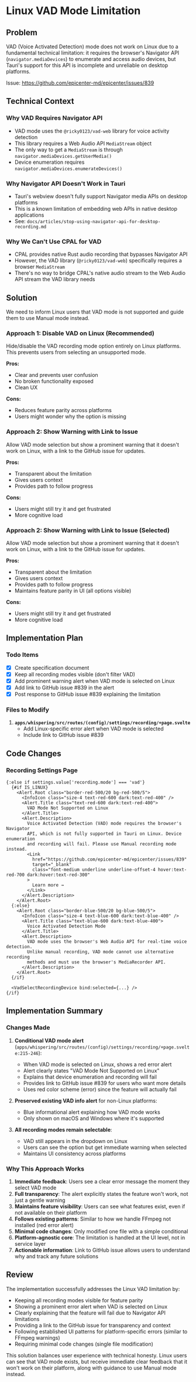 # Linux VAD Mode Limitation

## Problem

VAD (Voice Activated Detection) mode does not work on Linux due to a fundamental technical limitation: it requires the browser's Navigator API (`navigator.mediaDevices`) to enumerate and access audio devices, but Tauri's support for this API is incomplete and unreliable on desktop platforms.

Issue: https://github.com/epicenter-md/epicenter/issues/839

## Technical Context

### Why VAD Requires Navigator API
- VAD mode uses the `@ricky0123/vad-web` library for voice activity detection
- This library requires a Web Audio API `MediaStream` object
- The only way to get a `MediaStream` is through `navigator.mediaDevices.getUserMedia()`
- Device enumeration requires `navigator.mediaDevices.enumerateDevices()`

### Why Navigator API Doesn't Work in Tauri
- Tauri's webview doesn't fully support Navigator media APIs on desktop platforms
- This is a known limitation of embedding web APIs in native desktop applications
- See: `docs/articles/stop-using-navigator-api-for-desktop-recording.md`

### Why We Can't Use CPAL for VAD
- CPAL provides native Rust audio recording that bypasses Navigator API
- However, the VAD library (`@ricky0123/vad-web`) specifically requires a browser `MediaStream`
- There's no way to bridge CPAL's native audio stream to the Web Audio API stream the VAD library needs

## Solution

We need to inform Linux users that VAD mode is not supported and guide them to use Manual mode instead.

### Approach 1: Disable VAD on Linux (Recommended)
Hide/disable the VAD recording mode option entirely on Linux platforms. This prevents users from selecting an unsupported mode.

**Pros:**
- Clear and prevents user confusion
- No broken functionality exposed
- Clean UX

**Cons:**
- Reduces feature parity across platforms
- Users might wonder why the option is missing

### Approach 2: Show Warning with Link to Issue
Allow VAD mode selection but show a prominent warning that it doesn't work on Linux, with a link to the GitHub issue for updates.

**Pros:**
- Transparent about the limitation
- Gives users context
- Provides path to follow progress

**Cons:**
- Users might still try it and get frustrated
- More cognitive load

### Approach 2: Show Warning with Link to Issue (Selected)
Allow VAD mode selection but show a prominent warning that it doesn't work on Linux, with a link to the GitHub issue for updates.

**Pros:**
- Transparent about the limitation
- Gives users context
- Provides path to follow progress
- Maintains feature parity in UI (all options visible)

**Cons:**
- Users might still try it and get frustrated
- More cognitive load

## Implementation Plan

### Todo Items

- [x] Create specification document
- [x] Keep all recording modes visible (don't filter VAD)
- [x] Add prominent warning alert when VAD mode is selected on Linux
- [x] Add link to GitHub issue #839 in the alert
- [x] Post response to GitHub issue #839 explaining the limitation

### Files to Modify

1. **`apps/whispering/src/routes/(config)/settings/recording/+page.svelte`**
   - Add Linux-specific error alert when VAD mode is selected
   - Include link to GitHub issue #839

## Code Changes

### Recording Settings Page

```svelte
{:else if settings.value['recording.mode'] === 'vad'}
  {#if IS_LINUX}
    <Alert.Root class="border-red-500/20 bg-red-500/5">
      <InfoIcon class="size-4 text-red-600 dark:text-red-400" />
      <Alert.Title class="text-red-600 dark:text-red-400">
        VAD Mode Not Supported on Linux
      </Alert.Title>
      <Alert.Description>
        Voice Activated Detection (VAD) mode requires the browser's Navigator
        API, which is not fully supported in Tauri on Linux. Device enumeration
        and recording will fail. Please use Manual recording mode instead.
        <Link
          href="https://github.com/epicenter-md/epicenter/issues/839"
          target="_blank"
          class="font-medium underline underline-offset-4 hover:text-red-700 dark:hover:text-red-300"
        >
          Learn more →
        </Link>
      </Alert.Description>
    </Alert.Root>
  {:else}
    <Alert.Root class="border-blue-500/20 bg-blue-500/5">
      <InfoIcon class="size-4 text-blue-600 dark:text-blue-400" />
      <Alert.Title class="text-blue-600 dark:text-blue-400">
        Voice Activated Detection Mode
      </Alert.Title>
      <Alert.Description>
        VAD mode uses the browser's Web Audio API for real-time voice detection.
        Unlike manual recording, VAD mode cannot use alternative recording
        methods and must use the browser's MediaRecorder API.
      </Alert.Description>
    </Alert.Root>
  {/if}

  <VadSelectRecordingDevice bind:selected={...} />
{/if}
```

## Implementation Summary

### Changes Made

1. **Conditional VAD mode alert** (`apps/whispering/src/routes/(config)/settings/recording/+page.svelte:215-246`):
   - When VAD mode is selected on Linux, shows a red error alert
   - Alert clearly states "VAD Mode Not Supported on Linux"
   - Explains that device enumeration and recording will fail
   - Provides link to GitHub issue #839 for users who want more details
   - Uses red color scheme (error) since the feature will actually fail

2. **Preserved existing VAD info alert** for non-Linux platforms:
   - Blue informational alert explaining how VAD mode works
   - Only shown on macOS and Windows where it's supported

3. **All recording modes remain selectable**:
   - VAD still appears in the dropdown on Linux
   - Users can see the option but get immediate warning when selected
   - Maintains UI consistency across platforms

### Why This Approach Works

1. **Immediate feedback**: Users see a clear error message the moment they select VAD mode
2. **Full transparency**: The alert explicitly states the feature won't work, not just a gentle warning
3. **Maintains feature visibility**: Users can see what features exist, even if not available on their platform
4. **Follows existing patterns**: Similar to how we handle FFmpeg not installed (red error alert)
5. **Minimal code changes**: Only modified one file with a simple conditional
6. **Platform-agnostic core**: The limitation is handled at the UI level, not in service layer
7. **Actionable information**: Link to GitHub issue allows users to understand why and track any future solutions

## Review

The implementation successfully addresses the Linux VAD limitation by:
- Keeping all recording modes visible for feature parity
- Showing a prominent error alert when VAD is selected on Linux
- Clearly explaining that the feature will fail due to Navigator API limitations
- Providing a link to the GitHub issue for transparency and context
- Following established UI patterns for platform-specific errors (similar to FFmpeg warnings)
- Requiring minimal code changes (single file modification)

This solution balances user experience with technical honesty. Linux users can see that VAD mode exists, but receive immediate clear feedback that it won't work on their platform, along with guidance to use Manual mode instead.
